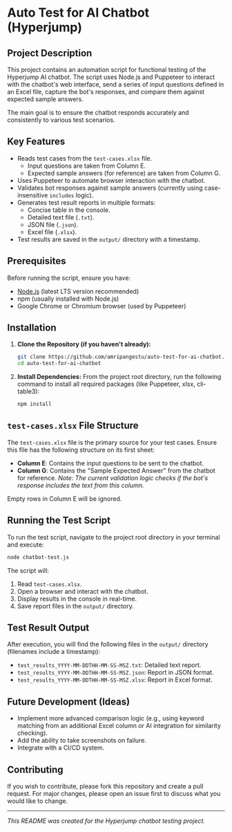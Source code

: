 # Auto Test for AI Chatbot (Hyperjump)

## Project Description

This project contains an automation script for functional testing of the Hyperjump AI chatbot. The script uses Node.js and Puppeteer to interact with the chatbot's web interface, send a series of input questions defined in an Excel file, capture the bot's responses, and compare them against expected sample answers.

The main goal is to ensure the chatbot responds accurately and consistently to various test scenarios.

## Key Features

*   Reads test cases from the `test-cases.xlsx` file.
    *   Input questions are taken from Column E.
    *   Expected sample answers (for reference) are taken from Column G.
*   Uses Puppeteer to automate browser interaction with the chatbot.
*   Validates bot responses against sample answers (currently using case-insensitive `includes` logic).
*   Generates test result reports in multiple formats:
    *   Concise table in the console.
    *   Detailed text file (`.txt`).
    *   JSON file (`.json`).
    *   Excel file (`.xlsx`).
*   Test results are saved in the `output/` directory with a timestamp.

## Prerequisites

Before running the script, ensure you have:

*   [Node.js](https://nodejs.org/) (latest LTS version recommended)
*   npm (usually installed with Node.js)
*   Google Chrome or Chromium browser (used by Puppeteer)

## Installation

1.  **Clone the Repository (if you haven't already):**
    ```bash
    git clone https://github.com/amripangestu/auto-test-for-ai-chatbot.git
    cd auto-test-for-ai-chatbot
    ```

2.  **Install Dependencies:**
    From the project root directory, run the following command to install all required packages (like Puppeteer, xlsx, cli-table3):
    ```bash
    npm install
    ```

## `test-cases.xlsx` File Structure

The `test-cases.xlsx` file is the primary source for your test cases. Ensure this file has the following structure on its first sheet:

*   **Column E**: Contains the input questions to be sent to the chatbot.
*   **Column G**: Contains the "Sample Expected Answer" from the chatbot for reference. *Note: The current validation logic checks if the bot's response includes the text from this column.*

Empty rows in Column E will be ignored.

## Running the Test Script

To run the test script, navigate to the project root directory in your terminal and execute:

```bash
node chatbot-test.js
```

The script will:
1.  Read `test-cases.xlsx`.
2.  Open a browser and interact with the chatbot.
3.  Display results in the console in real-time.
4.  Save report files in the `output/` directory.

## Test Result Output

After execution, you will find the following files in the `output/` directory (filenames include a timestamp):

*   `test_results_YYYY-MM-DDTHH-MM-SS-MSZ.txt`: Detailed text report.
*   `test_results_YYYY-MM-DDTHH-MM-SS-MSZ.json`: Report in JSON format.
*   `test_results_YYYY-MM-DDTHH-MM-SS-MSZ.xlsx`: Report in Excel format.

## Future Development (Ideas)

*   Implement more advanced comparison logic (e.g., using keyword matching from an additional Excel column or AI integration for similarity checking).
*   Add the ability to take screenshots on failure.
*   Integrate with a CI/CD system.

## Contributing

If you wish to contribute, please fork this repository and create a pull request. For major changes, please open an issue first to discuss what you would like to change.

---

*This README was created for the Hyperjump chatbot testing project.*

